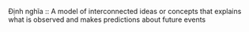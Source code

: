 Định nghĩa :: A model of interconnected ideas or concepts that explains what is observed and makes predictions about future events